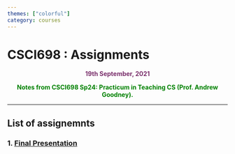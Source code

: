 ```yaml
---
themes: ["colorful"]
category: courses
---
```


# CSCI698 : Assignments
<p style="text-align:center; color:#7A306C"> <b>19th September, 2021</b> </p>
<p style='text-align:center;color:green'><b>
Notes from CSCI698 Sp24: Practicum in Teaching CS (Prof. Andrew Goodney).</b></p>


---


## List of assignemnts

### 1. [Final Presentation](final_presentation)

